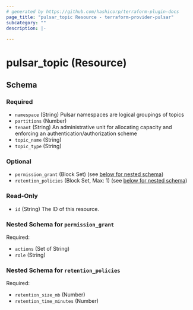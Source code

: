 ```yaml
---
# generated by https://github.com/hashicorp/terraform-plugin-docs
page_title: "pulsar_topic Resource - terraform-provider-pulsar"
subcategory: ""
description: |-
  
---
```


# pulsar_topic (Resource)

<!-- schema generated by tfplugindocs -->

## Schema

### Required

- `namespace` (String) Pulsar namespaces are logical groupings of topics
- `partitions` (Number)
- `tenant` (String) An administrative unit for allocating capacity and enforcing an authentication/authorization scheme
- `topic_name` (String)
- `topic_type` (String)

### Optional

- `permission_grant` (Block Set) (see [below for nested schema](#nestedblock--permission_grant))
- `retention_policies` (Block Set, Max: 1) (see [below for nested schema](#nestedblock--retention_policies))

### Read-Only

- `id` (String) The ID of this resource.

<a id="nestedblock--permission_grant"></a>

### Nested Schema for `permission_grant`

Required:

- `actions` (Set of String)
- `role` (String)

<a id="nestedblock--retention_policies"></a>

### Nested Schema for `retention_policies`

Required:

- `retention_size_mb` (Number)
- `retention_time_minutes` (Number)


